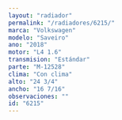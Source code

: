 ```yaml
---
layout: "radiador"
permalink: "/radiadores/6215/"
marca: "Volkswagen"
modelo: "Saveiro"
ano: "2018"
motor: "L4 1.6"
transmision: "Estándar"
parte: "M-12528"
clima: "Con clima"
alto: "24 3/4"
ancho: "16 7/16"
observaciones: ""
id: "6215"
---
```


